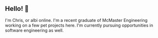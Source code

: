 ## Hello! 🐸

I'm Chris, or albi online. I'm a recent graduate of McMaster Engineering working on a few pet projects here. I'm currently pursuing opportunities in software engineering as well.
